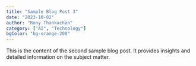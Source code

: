 ```yaml
---
title: "Sample Blog Post 3"
date: "2023-10-02"
author: "Rony Thankachan"
category: ["AI", "Technology"]
bgColor: "bg-orange-200"
---
```


This is the content of the second sample blog post. It provides insights and detailed information on the subject matter.
